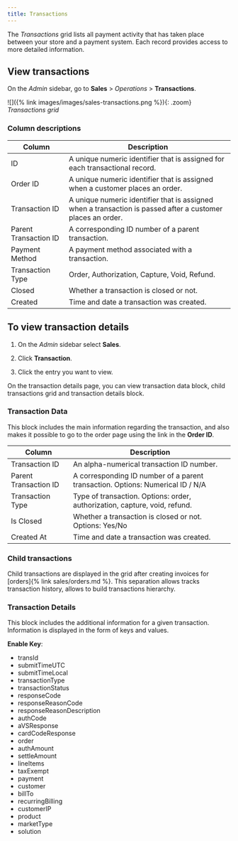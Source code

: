 ```yaml
---
title: Transactions
---
```


The _Transactions_ grid lists all payment activity that has taken place between your store and a payment system. Each record provides access to more detailed information.

## View transactions

On the _Admin_ sidebar, go to **Sales** > _Operations_ > **Transactions**.

![]({% link images/images/sales-transactions.png %}){: .zoom}
_Transactions grid_

### Column descriptions

|Column|Description|
|--- |--- |
|ID|A unique numeric identifier that is assigned for each transactional record.|
|Order ID|A unique numeric identifier that is assigned when a customer places an order.|
|Transaction ID|A unique numeric identifier that is assigned when a transaction is passed after a customer places an order.|
|Parent Transaction ID|A corresponding ID number of a parent transaction.|
|Payment Method| A payment method associated with a transaction.|
|Transaction Type|Order, Authorization, Capture, Void, Refund.|
|Closed|Whether a transaction is closed or not.|
|Created|Time and date a transaction was created.|

## To view transaction details

1. On the _Admin_ sidebar select **Sales**.

1. Click **Transaction**.

1. Click the entry you want to view.

On the transaction details page, you can view transaction data block, child transactions grid and transaction details block.

### Transaction Data

This block includes the main information regarding the transaction, and also makes it possible to go to the order page using the link in the **Order ID**.

|Column|Description|
|--- |--- |
|Transaction ID|An alpha-numerical transaction ID number.|
|Parent Transaction ID|A corresponding ID number of a parent transaction. Options: Numerical ID / N/A|
|Transaction Type|Type of transaction. Options: order, authorization, capture, void, refund.|
|Is Closed|Whether a transaction is closed or not. Options: Yes/No|
|Created At|Time and date a transaction was created.|

### Child transactions

Child transactions are displayed in the grid after creating invoices for [orders]{% link sales/orders.md %}. This separation allows tracks transaction history, allows to build transactions hierarchy.

### Transaction Details

This block includes the additional information for a given transaction. Information is displayed in the form of keys and values.

**Enable Key**:
- transId
- submitTimeUTC
- submitTimeLocal
- transactionType
- transactionStatus
- responseCode
- responseReasonCode
- responseReasonDescription
- authCode
- aVSResponse
- cardCodeResponse
- order
- authAmount
- settleAmount
- lineItems
- taxExempt
- payment
- customer
- billTo
- recurringBilling
- customerIP
- product
- marketType
- solution